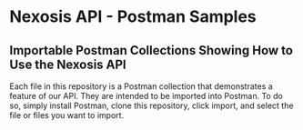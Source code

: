 # Nexosis API - Postman Samples

## Importable Postman Collections Showing How to Use the Nexosis API

Each file in this repository is a Postman collection that demonstrates a
feature of our API. They are intended to be imported into Postman. To do so,
simply install Postman, clone this repository, click import, and select the
file or files you want to import.
